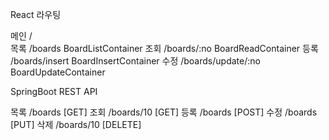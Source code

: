 
React 라우팅

메인  	/		
목록	/boards			        BoardListContainer
조회	/boards/:no		        BoardReadContainer
등록	/boards/insert		    BoardInsertContainer
수정	/boards/update/:no		BoardUpdateContainer



SpringBoot REST API

목록	/boards	       [GET]
조회	/boards/10    [GET]
등록	/boards	       [POST]
수정	/boards	       [PUT]
삭제	/boards/10     [DELETE]



